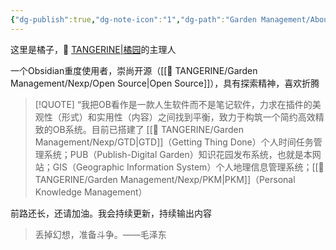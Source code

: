 ```yaml
---
{"dg-publish":true,"dg-note-icon":"1","dg-path":"Garden Management/About Me.md","permalink":"/Garden Management/About Me/","dgPassFrontmatter":true,"noteIcon":"1","created":"2024-10-26T12:59:22.872+08:00","updated":"2024-10-31T15:06:23.482+08:00"}
---
```


这里是橘子，🍊 [TANGERINE|橘园](https://ccdg.netlify.app/)的主理人

一个Obsidian重度使用者，崇尚开源（[[🍊 TANGERINE/Garden Management/Nexp/Open Source\|Open Source]]），具有探索精神，喜欢折腾

> [!QUOTE]
> “我把OB看作是一款人生软件而不是笔记软件，力求在插件的美观性（形式）和实用性（内容）之间找到平衡，致力于构筑一个简约高效精致的OB系统。目前已搭建了 [[🍊 TANGERINE/Garden Management/Nexp/GTD\|GTD]]（Getting Thing Done）个人时间任务管理系统；PUB（Publish-Digital Garden）知识花园发布系统，也就是本网站；GIS（Geographic Information System）个人地理信息管理系统；[[🍊 TANGERINE/Garden Management/Nexp/PKM\|PKM]]（Personal Knowledge Management）

前路还长，还请加油。我会持续更新，持续输出内容

>丢掉幻想，准备斗争。——毛泽东